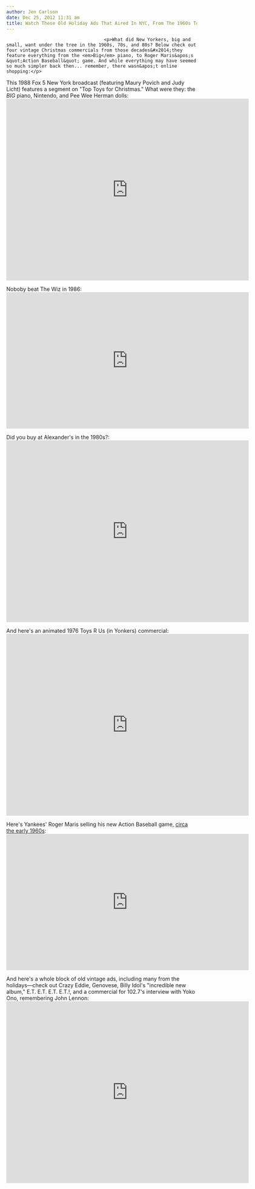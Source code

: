 ```yaml
---
author: Jen Carlson
date: Dec 25, 2012 11:31 am
title: Watch These Old Holiday Ads That Aired In NYC, From The 1960s To 1980s
---
```


	
										<p>What did New Yorkers, big and small, want under the tree in the 1960s, 70s, and 80s? Below check out four vintage Christmas commercials from those decades&#x2014;they feature everything from the <em>Big</em> piano, to Roger Maris&apos;s &quot;Action Baseball&quot; game. And while everything may have seemed so much simpler back then... remember, there wasn&apos;t online shopping:</p>

<p>This 1988 Fox 5 New York broadcast (featuring Maury Povich and Judy Licht) features a segment on &quot;Top Toys for Christmas.&quot; What were they: the <em>BIG</em> piano, Nintendo, and Pee Wee Herman dolls:<br>
<iframe width="640" height="480" src="https://web.archive.org/web/20150404230037if_/http://www.youtube-nocookie.com/embed/JGJZdVbXmBU" frameborder="0" allowfullscreen></iframe></p>

<p>Noboby beat The Wiz in 1986:<br>
<iframe width="640" height="360" src="https://web.archive.org/web/20150404230037if_/http://www.youtube.com/embed/hUsXliGhhHU?list=PL98DA66C9EBB63D9B" frameborder="0" allowfullscreen></iframe></p>

<p>Did you buy at Alexander&apos;s in the 1980s?:<br>
<iframe width="640" height="480" src="https://web.archive.org/web/20150404230037if_/http://www.youtube.com/embed/_nBPBQ0iJys" frameborder="0" allowfullscreen></iframe></p>

<p>And here&apos;s an animated 1976 Toys R Us (in Yonkers) commercial:<br>
<iframe width="640" height="480" src="https://web.archive.org/web/20150404230037if_/http://www.youtube.com/embed/fU7BsDtZyYk" frameborder="0" allowfullscreen></iframe></p>

<p>Here&apos;s Yankees&apos; Roger Maris selling his new Action Baseball game, <a href="https://web.archive.org/web/20150404230037/http://keymancollectibles.com/Gamestoys/rogermarisactionbaseball.htm">circa the early 1960s</a>:<br>
<iframe width="640" height="360" src="https://web.archive.org/web/20150404230037if_/http://www.youtube.com/embed/00jT3p3PC0Y" frameborder="0" allowfullscreen></iframe></p>

<p>And here&apos;s a whole block of old vintage ads, including many from the holidays&#x2014;check out Crazy Eddie, Genovese, Billy Idol&apos;s &quot;incredible new album,&quot; E.T. E.T. E.T. E.T.!, and a commercial for 102.7&apos;s interview with Yoko Ono, remembering John Lennon:<br>
<iframe width="640" height="480" src="https://web.archive.org/web/20150404230037if_/http://www.youtube.com/embed/zPxCzAdDlw8" frameborder="0" allowfullscreen></iframe></p>					
										
									
				